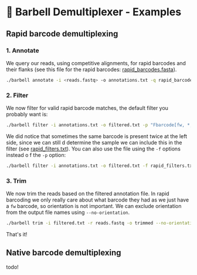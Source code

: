 

# 🦀 Barbell Demultiplexer  - Examples 

## Rapid barcode demultiplexing

### 1. Annotate

We query our reads, using competitive alignments, for rapid barcodes and their flanks (see this file for the rapid barcodes: [rapid_barcodes.fasta](rapid_barcodes.fasta)).
```sh
./barbell annotate -i <reads.fastq> -o annotations.txt -q rapid_barcodes.fasta
```

### 2. Filter

We now filter for valid rapid barcode matches, the default filter you probably want is:
```sh
./barbell filter -i annotations.txt -o filtered.txt -p "Fbarcode[fw, *, >>,  @left(0 to 250)]"
```
We did notice that sometimes the same barcode is present twice at the left side, since we can still d determine  the sample we can include this in the filter (see [rapid_filters.txt](rapid_filters.txt)). You can also use the file using the `-f` options instead o f the `-p` option:

```sh
./barbell filter -i annotations.txt -o filtered.txt -f rapid_filters.txt
```

### 3. Trim

We now trim the reads based on the filtered annotation file. In rapid barcoding we only really care about what barcode they had as we just have a `fw` barcode, so orientation is not important. We can exclude orientation from the output file names using `--no-orientation`.


```sh
./barbell trim -i filtered.txt -r reads.fastq -o trimmed --no-orientation
```

That's it!  


## Native barcode demultiplexing
todo!




